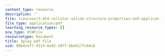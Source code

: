 ```yaml
---
content_type: resource
description: ''
file: /courses/3-054-cellular-solids-structure-properties-and-applications-spring-2015/88b4cef745148ad2397fbbe9177c84c6_yDr8Df35C64.pdf
file_type: application/pdf
learning_resource_types: []
ocw_type: OCWFile
resourcetype: Document
title: 3play pdf file
uid: 88b4cef7-4514-8ad2-397f-bbe9177c84c6
---
```

